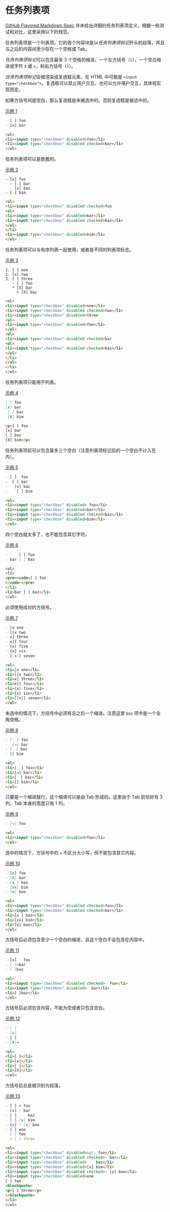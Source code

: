 # 任务列表项

[GitHub Flavored Markdown Spec](https://github.github.com/gfm/#task-list-items-extension-) 并未给出详细的任务列表项定义，根据一些测试和对比，这里采用以下的规范。

任务列表项是一个列表项，它的首个内容块是以*任务列表项标记*开头的段落，并且与之后的内容间至少存在一个空格或 Tab。

*任务列表项标记*可以包含最多 3 个空格的缩进，一个左方括号（`[`），一个空白缩进或字符 `X` 或 `x`，和右方括号（`]`）。

*任务列表项标记*会被渲染成复选框元素，在 HTML 中可能是 `<input type="checkbox">`。复选框可以禁止用户交互，也可以允许用户交互，具体视实现而定。

如果方括号间是空白，那么复选框是未被选中的。否则复选框是被选中的。

<a id="example-1" href="#example-1">示例 1</a>

```markdown
- [ ] foo
- [x] bar
```
```html
<ul>
<li><input type="checkbox" disabled>foo</li>
<li><input type="checkbox" disabled checked>bar</li>
</ul>
```

任务列表项可以是嵌套的。

<a id="example-2" href="#example-2">示例 2</a>

```markown
- [x] foo
  - [ ] bar
  - [x] baz
- [ ] bim
```
```html
<ul>
<li><input type="checkbox" disabled checked>foo
<ul>
<li><input type="checkbox" disabled>bar</li>
<li><input type="checkbox" disabled checked>baz</li>
</ul>
</li>
<li><input type="checkbox" disabled>bim</li>
</ul>
```

任务列表项可以与有序列表一起使用，或者是不同的列表项标志。

<a id="example-3" href="#example-3">示例 3</a>

```markown
1. [ ] one
2. [x] two
3. [ ] three
   - [ ] foo
   * [X] bar
     + [X] baz
```
```html
<ol>
<li><input type="checkbox" disabled>one</li>
<li><input type="checkbox" disabled checked>two</li>
<li><input type="checkbox" disabled>three
<ul>
<li><input type="checkbox" disabled>foo</li>
</ul>
<ul>
<li><input type="checkbox" disabled checked>bar
<ul>
<li><input type="checkbox" disabled checked>baz</li>
</ul>
</li>
</ul>
</li>
</ol>
```

任务列表项只能用于列表。

<a id="example-4" href="#example-4">示例 4</a>

```markdown
[ ] foo
[x] bar
 [ ] baz
 [X] bim
```
```html
<p>[ ] foo
[x] bar
[ ] baz
[X] bim</p>
```

任务列表项前可以包含最多三个空白（注意列表项标记后的一个空白不计入在内）。

<a id="example-5" href="#example-5">示例 5</a>

```markdown
- [ ]  foo
-  [ ] bar
-   [x] baz
-    [ ] bim
```
```html
<ul>
<li><input type="checkbox" disabled> foo</li>
<li><input type="checkbox" disabled>bar</li>
<li><input type="checkbox" disabled checked>baz</li>
<li><input type="checkbox" disabled>bim</li>
</ul>
```

四个空白就太多了，也不能包含其它字符。

<a id="example-6" href="#example-6">示例 6</a>

```markdown
-     [ ] foo
- bar [ ] baz
```
```html
<ul>
<li>
<pre><code>[ ] foo
</code></pre>
</li>
<li>bar [ ] baz</li>
</ul>
```

必须使用成对的方括号。

<a id="example-7" href="#example-7">示例 7</a>

```markdown
- [x one
- [[x two
- x] three
- x]] four
- (x) five
- {x} six
- [[x]] seven
```
```html
<ul>
<li>[x one</li>
<li>[[x two</li>
<li>x] three</li>
<li>x]] four</li>
<li>(x) five</li>
<li>{x} six</li>
<li>[[x]] seven</li>
</ul>
```

未选中的情况下，方括号中必须有且之后一个缩进。注意这里 `baz` 项中是一个全角空格。

<a id="example-8" href="#example-8">示例 8</a>

```markdown
- [  ] foo
-  [→] bar
- [　] baz
- [] bim
```
```html
<ul>
<li>[  ] foo</li>
<li>[→] bar</li>
<li>[　] baz</li>
<li>[] bim</li>
</ul>
```

只要是一个缩进就行，这个缩进可以是由 Tab 形成的。这里由于 Tab 前恰好有 3 列，Tab 本身的宽度只有 1 列。

<a id="example-9" href="#example-9">示例 9</a>

```markdown
- [→] foo
```
```html
<ul>
<li><input type="checkbox" disabled>foo</li>
</ul>
```

选中的情况下，方括号中的 `x` 不区分大小写，但不能包含其它内容。

<a id="example-10" href="#example-10">示例 10</a>

```markdown
- [x] foo
- [X] bar
- [x ] baz
- [xx] bim
- [o] boo
```
```html
<ul>
<li><input type="checkbox" disabled checked>foo</li>
<li><input type="checkbox" disabled checked>bar</li>
<li>[x ] baz</li>
<li>[xx] bim</li>
<li>[o] boo</li>
</ul>
```

方括号后必须包含至少一个空白的缩进，且这个空白不会包含在内容中。

<a id="example-11" href="#example-11">示例 11</a>

```markdown
- [x]   foo
- [ ]→bar
- [ ]baz
```
```html
<ul>
<li><input type="checkbox" disabled checked>  foo</li>
<li><input type="checkbox" disabled>  bar</li>
<li>[ ]baz</li>
</ul>
```

方括号后必须包含内容，不能为空或者只包含空白。

<a id="example-12" href="#example-12">示例 12</a>

```markdown
- [ ]
- [x]
- [ ]  
- [X]→
```
```html
<ul>
<li>[ ]</li>
<li>[x]</li>
<li>[ ]</li>
<li>[X]</li>
</ul>
```

方括号后总是被识别为段落。

<a id="example-13" href="#example-13">示例 13</a>

```markdown
- [ ] > foo
- [x] - bar
- [ ]     baz
- [ ] [x] bim
- [x] - [x] boo
- [ ] one
  [ ] two
  > [ ] three
```
```html
<ul>
<li><input type="checkbox" disabled>&gt; foo</li>
<li><input type="checkbox" disabled checked>- bar</li>
<li><input type="checkbox" disabled>    baz</li>
<li><input type="checkbox" disabled>[x] bim</li>
<li><input type="checkbox" disabled checked>- [x] boo</li>
<li><input type="checkbox" disabled>one
[ ] two
<blockquote>
<p>[ ] three</p>
</blockquote>
</li>
</ul>
```
